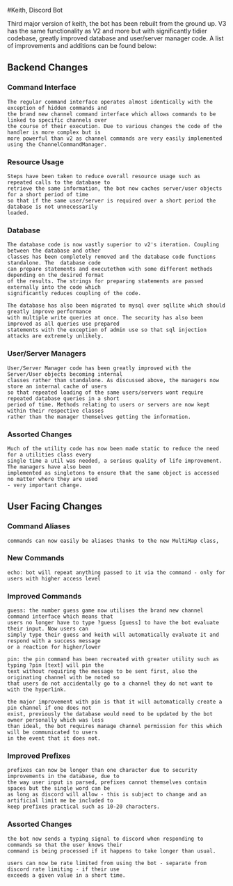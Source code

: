 #Keith, Discord Bot

Third major version of keith, the bot has been rebuilt from the ground up. V3 has the same functionality as V2 and more
but with significantly tidier codebase, greatly improved database and user/server manager code. A list of improvements
and additions can be found below: 

## Backend Changes

### Command Interface
    The regular command interface operates almost identically with the exception of hidden commands and 
    the brand new channel command interface which allows commands to be linked to specific channels over
    the course of their execution. Due to various changes the code of the handler is more complex but is 
    more powerful than v2 as channel commands are very easily implemented using the ChannelCommandManager.

### Resource Usage
    Steps have been taken to reduce overall resource usage such as repeated calls to the database to 
    retrieve the same information, the bot now caches server/user objects for a short period of time
    so that if the same user/server is required over a short period the database is not unnecessarily
    loaded.

### Database
    The database code is now vastly superior to v2's iteration. Coupling between the database and other
    classes has been completely removed and the database code functions standalone. The  database code 
    can prepare statements and executethem with some different methods depending on the desired format 
    of the results. The strings for preparing statements are passed externally into the code which 
    significantly reduces coupling of the code. 

    The database has also been migrated to mysql over sqllite which should greatly improve performance 
    with multiple write queries at once. The security has also been improved as all queries use prepared 
    statements with the exception of admin use so that sql injection attacks are extremely unlikely. 

### User/Server Managers
    User/Server Manager code has been greatly improved with the Server/User objects becoming internal
    classes rather than standalone. As discussed above, the managers now store an internal cache of users
    so that repeated loading of the same users/servers wont require repeated database queries in a short 
    period of time. Methods relating to users or servers are now kept within their respective classes
    rather than the manager themselves getting the information.

### Assorted Changes
    Much of the utility code has now been made static to reduce the need for a utilities class every
    single time a util was needed, a serious quality of life improvement. The managers have also been 
    implemented as singletons to ensure that the same object is accessed no matter where they are used
    - very important change. 

## User Facing Changes

### Command Aliases
    commands can now easily be aliases thanks to the new MultiMap class, 

### New Commands
    echo: bot will repeat anything passed to it via the command - only for users with higher access level
    
### Improved Commands
    guess: the number guess game now utilises the brand new channel command interface which means that 
    users no longer have to type ?guess [guess] to have the bot evaluate their input. Now users can 
    simply type their guess and keith will automatically evaluate it and respond with a success message
    or a reaction for higher/lower

    pin: the pin command has been recreated with greater utility such as typing ?pin [text] will pin the
    text without requiring the message to be sent first, also the originating channel with be noted so 
    that users do not accidentally go to a channel they do not want to with the hyperlink. 

    the major improvement with pin is that it will automatically create a pin channel if one does not 
    exist, previously the database would need to be updated by the bot owner personally which was less
    than ideal, the bot requires manage channel permission for this which will be communicated to users
    in the event that it does not. 

### Improved Prefixes
    prefixes can now be longer than one character due to security improvements in the database, due to 
    the way user input is parsed, prefixes cannot themselves contain spaces but the single word can be
    as long as discord will allow - this is subject to change and an artificial limit me be included to
    keep prefixes practical such as 10-20 characters. 

### Assorted Changes
    the bot now sends a typing signal to discord when responding to commands so that the user knows their
    command is being processed if it happens to take longer than usual. 

    users can now be rate limited from using the bot - separate from discord rate limiting - if their use 
    exceeds a given value in a short time.

    